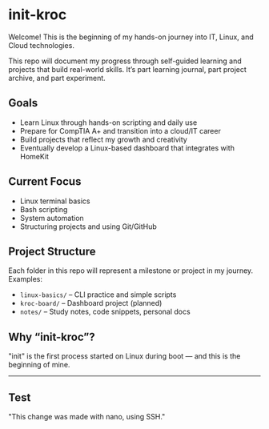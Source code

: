 # init-kroc
Welcome! This is the beginning of my hands-on journey into IT, Linux, and Cloud technologies.

This repo will document my progress through self-guided learning and projects that build real-world skills. It’s part learning journal, part project archive, and part experiment.

## Goals

- Learn Linux through hands-on scripting and daily use
- Prepare for CompTIA A+ and transition into a cloud/IT career
- Build projects that reflect my growth and creativity
- Eventually develop a Linux-based dashboard that integrates with HomeKit

## Current Focus

- Linux terminal basics
- Bash scripting
- System automation
- Structuring projects and using Git/GitHub

## Project Structure

Each folder in this repo will represent a milestone or project in my journey. Examples:
- `linux-basics/` – CLI practice and simple scripts
- `kroc-board/` – Dashboard project (planned)
- `notes/` – Study notes, code snippets, personal docs

## Why “init-kroc”?

"init" is the first process started on Linux during boot — and this is the beginning of mine.

---

## Test 

"This change was made with nano, using SSH."
